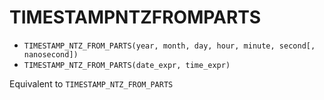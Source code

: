 # TIMESTAMPNTZFROMPARTS


-   `TIMESTAMP_NTZ_FROM_PARTS(year, month, day, hour, minute, second[, nanosecond])`
-   `TIMESTAMP_NTZ_FROM_PARTS(date_expr, time_expr)`

Equivalent to `TIMESTAMP_NTZ_FROM_PARTS`


